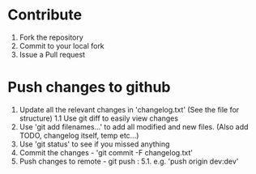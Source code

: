 # Contribute
  1. Fork the repository
  2. Commit to your local fork
  3. Issue a Pull request

# Push changes to github
  1. Update all the relevant changes in 'changelog.txt' (See the file for structure)
    1.1 Use git diff to easily view changes
  2. Use 'git add filenames...' to add all modified and new files. (Also add TODO, changelog itself, temp etc...)
  3. Use 'git status' to see if you missed anything
  4. Commit the changes - 'git commit -F changelog.txt'
  5. Push changes to remote - git push  <REMOTENAME> <LOCALBRANCHNAME>:<REMOTEBRANCHNAME>
    5.1. e.g. 'push origin dev:dev'
